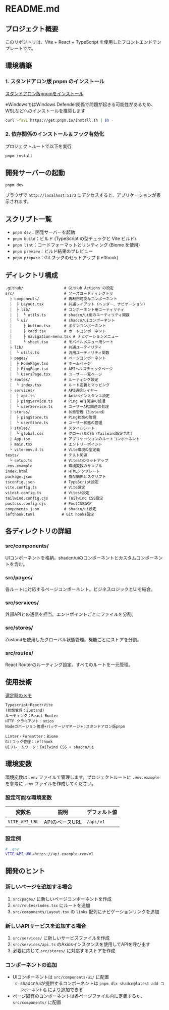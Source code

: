 # README.md

## プロジェクト概要

このリポジトリは、Vite + React + TypeScript を使用したフロントエンドテンプレートです。

## 環境構築

### 1. スタンドアロン版 pnpm のインストール

[スタンドアロン版pnpmをインストール](https://pnpm.io/ja/installation#%E3%82%B9%E3%82%BF%E3%83%B3%E3%83%89%E3%82%A2%E3%83%AD%E3%83%B3%E3%82%B9%E3%82%AF%E3%83%AA%E3%83%97%E3%83%88%E3%82%92%E4%BD%BF%E7%94%A8%E3%81%99%E3%82%8B)

※WindowsではWindows Defender関係で問題が起きる可能性があるため、WSLなどへのインストールを推奨します

```bash
curl -fsSL https://get.pnpm.io/install.sh | sh -
```

### 2. 依存関係のインストール＆フック有効化

プロジェクトルートで以下を実行

```bash
pnpm install
```

## 開発サーバーの起動

```bash
pnpm dev
```

ブラウザで `http://localhost:5173` にアクセスすると、アプリケーションが表示されます。

## スクリプト一覧

* `pnpm dev`：開発サーバーを起動
* `pnpm build`：ビルド (TypeScript の型チェックと Vite ビルド)
* `pnpm lint`：コードフォーマットとリンティング (Biome を使用)
* `pnpm preview`：ビルド結果のプレビュー
* `pnpm prepare`：Git フックのセットアップ (Lefthook)

## ディレクトリ構成

```
.github/                  # GitHub Actions の設定
src/                      # ソースコードディレクトリ
  ├ components/           # 再利用可能なコンポーネント
  │  ├ Layout.tsx         # 共通レイアウト（ヘッダー、ナビゲーション）
  │  ├ lib/               # コンポーネント用ユーティリティ
  │  │  └ utils.ts        # shadcn/ui用のユーティリティ関数
  │  └ ui/                # shadcn/uiコンポーネント
  │     ├ button.tsx      # ボタンコンポーネント
  │     ├ card.tsx        # カードコンポーネント
  │     ├ navigation-menu.tsx # ナビゲーションメニュー
  │     └ sheet.tsx       # モバイルメニュー用シート
  ├ lib/                  # 共通ユーティリティ
  │  └ utils.ts           # 汎用ユーティリティ関数
  ├ pages/                # ページコンポーネント
  │  ├ HomePage.tsx       # ホームページ
  │  ├ PingPage.tsx       # APIヘルスチェックページ
  │  └ UsersPage.tsx      # ユーザー一覧ページ
  ├ routes/               # ルーティング設定
  │  └ index.tsx          # ルート定義とマッピング
  ├ services/             # API通信レイヤー
  │  ├ api.ts             # Axiosインスタンス設定
  │  ├ pingService.ts     # Ping API関連の処理
  │  └ userService.ts     # ユーザーAPI関連の処理
  ├ stores/               # 状態管理（Zustand）
  │  ├ pingStore.ts       # Ping状態の管理
  │  └ userStore.ts       # ユーザー状態の管理
  ├ styles/               # スタイルシート
  │  └ global.css         # グローバルCSS（Tailwind設定含む）
  ├ App.tsx               # アプリケーションのルートコンポーネント
  ├ main.tsx              # エントリーポイント
  └ vite-env.d.ts         # Vite環境の型定義
tests/                    # テスト関連
  └ setup.ts              # Vitestのセットアップ
.env.example              # 環境変数のサンプル
index.html                # HTMLテンプレート
package.json              # 依存関係とスクリプト
tsconfig.json             # TypeScript設定
vite.config.ts            # Vite設定
vitest.config.ts          # Vitest設定
tailwind.config.cjs       # Tailwind CSS設定
postcss.config.cjs        # PostCSS設定
components.json           # shadcn/ui設定
lefthook.toml            # Git hooks設定
```

## 各ディレクトリの詳細

### src/components/
UIコンポーネントを格納。shadcn/uiのコンポーネントとカスタムコンポーネントを含む。

### src/pages/
各ルートに対応するページコンポーネント。ビジネスロジックとUIを結合。

### src/services/
外部APIとの通信を担当。エンドポイントごとにファイルを分割。

### src/stores/
Zustandを使用したグローバル状態管理。機能ごとにストアを分割。

### src/routes/
React Routerのルーティング設定。すべてのルートを一元管理。

## 使用技術

[選定時のメモ](https://github.com/Tech-JAIST/frontend-template-vite/issues/1)
```
Typescript+React+Vite
(状態管理：Zustand)
ルーティング：React Router
HTTP クライアント：axios
Nodeのバージョン管理+パッケージマネージャ:スタンドアロン版pnpm

Linter・Formatter：Biome
Gitフック管理：Lefthook
UIフレームワーク：Tailwind CSS + shadcn/ui
```

## 環境変数

環境変数は `.env` ファイルで管理します。プロジェクトルートに `.env.example` を参考に `.env` ファイルを作成してください。

### 設定可能な環境変数

| 変数名 | 説明 | デフォルト値 |
|--------|------|--------------|
| `VITE_API_URL` | APIのベースURL | `/api/v1` |

### 設定例

```bash
# .env
VITE_API_URL=https://api.example.com/v1
```

## 開発のヒント

### 新しいページを追加する場合

1. `src/pages/` に新しいページコンポーネントを作成
2. `src/routes/index.tsx` にルートを追加
3. `src/components/Layout.tsx` の `links` 配列にナビゲーションリンクを追加

### 新しいAPIサービスを追加する場合

1. `src/services/` に新しいサービスファイルを作成
2. `src/services/api.ts` のAxiosインスタンスを使用してAPIを呼び出す
3. 必要に応じて `src/stores/` に対応するストアを作成

### コンポーネントの追加

- UIコンポーネントは `src/components/ui/` に配置
  - shadcn/uiが提供するコンポーネントは `pnpm dlx shadcn@latest add コンポーネント名` により追加できる
- ページ固有のコンポーネントは各ページファイル内に定義するか、`src/components/` に配置